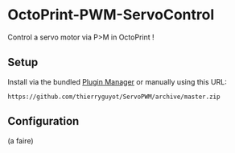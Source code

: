 # OctoPrint-PWM-ServoControl

Control a servo motor via P>M in OctoPrint !

## Setup

Install via the bundled [Plugin Manager](https://github.com/foosel/OctoPrint/wiki/Plugin:-Plugin-Manager)
or manually using this URL:

    https://github.com/thierryguyot/ServoPWM/archive/master.zip


## Configuration

(a faire)
